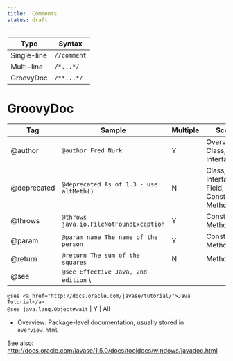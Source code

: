 ```yaml
---
title:	Comments
status:	draft
...
```


| Type | Syntax |  
|  ------	| ------	|  
| Single-line	| `//comment`	|  
| Multi-line	| `/*...*/`	|  
| GroovyDoc	| `/**...*/`	| 

# GroovyDoc

|Tag	| Sample	|  Multiple| Scope	| 
| ------	| ------	|  ----------- |  -----------	| 
|@author	| `@author Fred Nurk`	| Y	| Overview, Class, Interface	| 
|@deprecated	| `@deprecated As of 1.3 - use altMeth()`	| N	| Class, Interface, Field, Constructor, Method	| 
|@throws	| `@throws java.io.FileNotFoundException`	| Y	| Constructor, Method	|  
|@param	| `@param name The name of the person`	|  Y	| Constructor, Method	| 
|@return	| `@return The sum of the squares`	| N	| Method	|  
|@see	| `@see Effective Java, 2nd edition`  \
`@see <a href="http://docs.oracle.com/javase/tutorial/">Java Tutorial</a>`  \
`@see java.lang.Object#wait`	| Y	| All

- Overview: Package-level documentation, usually stored in `overview.html`

See also: <http://docs.oracle.com/javase/1.5.0/docs/tooldocs/windows/javadoc.html>